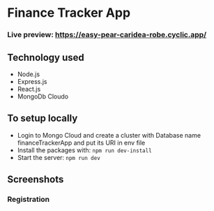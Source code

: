# Finance Tracker App

### Live preview: https://easy-pear-caridea-robe.cyclic.app/

## Technology used

- Node.js
- Express.js
- React.js
- MongoDb Cloudo

## To setup locally

- Login to Mongo Cloud and create a cluster with Database name financeTrackerApp and put its URI in env file
- Install the packages with: `npm run dev-install`
- Start the server: `npm run dev`

## Screenshots

### Registration
